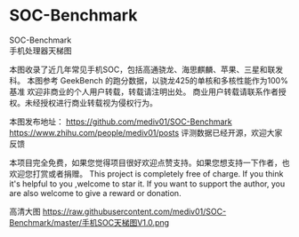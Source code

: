 # SOC-Benchmark
SOC-Benchmark   
手机处理器天梯图

本图收录了近几年常见手机SOC，包括高通骁龙、海思麒麟、苹果、三星和联发科。
本图参考 GeekBench 的跑分数据，以骁龙425的单核和多核性能作为100%基准
欢迎非商业的个人用户转载，转载请注明出处。
商业用户转载请联系作者授权。未经授权进行商业转载视为侵权行为。

本图发布地址：
https://github.com/mediv01/SOC-Benchmark
https://www.zhihu.com/people/mediv01/posts
评测数据已经开源，欢迎大家反馈


本项目完全免费，如果您觉得项目很好欢迎点赞支持。如果您想支持一下作者，也欢迎您打赏或者捐赠。 This project is completely free of charge. If you think it's helpful to you ,welcome to star it. If you want to support the author, you are also welcome to give a reward or donation.

高清大图
https://raw.githubusercontent.com/mediv01/SOC-Benchmark/master/手机SOC天梯图V1.0.png
